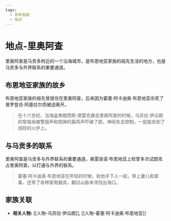 ```yaml
---
tags:
  - 百年孤独
  - 地点
---
```


# 地点-里奥阿查

里奥阿查是马贡多附近的一个沿海城市，是布恩地亚家族的祖先生活的地方，也是马贡多与外界联系的重要通道。

## 布恩地亚家族的故乡

布恩地亚家族的祖先曾居住在里奥阿查，后来因为霍塞·阿卡迪奥·布恩地亚杀死了普罗登肖·阿基拉尔而被迫离开。

> 在十六世纪，当海盗弗朗西斯·德雷克袭击里奥阿查的时候，乌苏拉·伊瓜朗的曾祖母被警报声和炮弹的轰鸣声吓破了胆，神经失去控制，一屁股坐到了烧旺的火炉上。

## 与马贡多的联系

里奥阿查是马贡多与外界联系的重要通道。奥雷良诺·布恩地亚上校曾多次试图攻占里奥阿查，以打通与外界的联系。

> 霍塞·阿卡迪奥·布恩地亚在年轻的时候，和他手下人一起，带上妻儿和家畜，还带了各种家用器具，翻过山脉来寻找出海口。

## 家族关联

*   **相关人物:** [[人物-乌苏拉·伊瓜朗]], [[人物-霍塞·阿卡迪奥·布恩地亚]]
